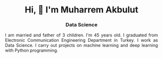 <img src="">

<h1 align="center">Hi, 👋 I'm Muharrem Akbulut</h1>

<h3 align="center">Data Science</h3>

<p align="justify">I am married and father of 3 children. I'm 45 years old. I graduated from Electronic Communication Engineering Department in Turkey. I work as Data Science. I carry out projects on machine learning and deep learning with Python programming.
</p>
